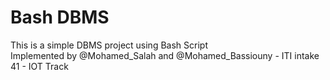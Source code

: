 # Bash DBMS

This is a simple DBMS project using Bash Script\
Implemented by @Mohamed_Salah and @Mohamed_Bassiouny - ITI intake 41 - IOT Track
